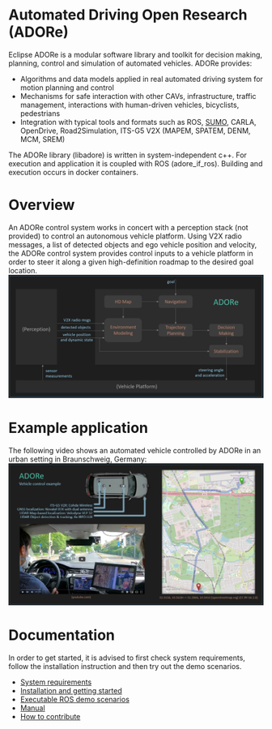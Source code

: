 <!--
********************************************************************************
* Copyright (C) 2017-2020 German Aerospace Center (DLR). 
* Eclipse ADORe, Automated Driving Open Research https://eclipse.org/adore
*
* This program and the accompanying materials are made available under the 
* terms of the Eclipse Public License 2.0 which is available at
* http://www.eclipse.org/legal/epl-2.0.
*
* SPDX-License-Identifier: EPL-2.0 
*
* Contributors: 
*   Daniel Heß 
********************************************************************************
-->

# Automated Driving Open Research (ADORe)
Eclipse ADORe is a modular software library and toolkit for decision making, planning, control and simulation of automated vehicles. 
ADORe provides:

- Algorithms and data models applied in real automated driving system for motion planning and control
- Mechanisms for safe interaction with other CAVs, infrastructure, traffic management, interactions with human-driven vehicles, bicyclists, pedestrians
- Integration with typical tools and formats such as ROS, [SUMO](https://github.com/eclipse/sumo), CARLA, OpenDrive, Road2Simulation, ITS-G5 V2X (MAPEM, SPATEM, DENM, MCM, SREM)

The ADORe library (libadore) is written in system-independent c++. For execution and application it is coupled with ROS (adore_if_ros).
Building and execution occurs in docker containers. 

# Overview
An ADORe control system works in concert with a perception stack (not provided) to control an autonomous vehicle platform.
Using V2X radio messages, a list of detected objects and ego vehicle position and velocity, the ADORe control system provides control inputs to a vehicle platform in order to steer it along a given high-definition roadmap to the desired goal location.
![ADORe architectural overview](https://github.com/DLR-TS/adore_support/blob/master/documentation/adore_overview_v03_20221027.png?raw=true)

# Example application
The following video shows an automated vehicle controlled by ADORe in an urban setting in Braunschweig, Germany:
[![ADORe example video](https://github.com/DLR-TS/adore_support/blob/master/adore_vivre_video_preview_20221027.png?raw=true)](https://youtu.be/tlhPDtr4yxg)

# Documentation
In order to get started, it is advised to first check system requirements, follow the installation instruction and then try out the demo scenarios.
- [System requirements](documentation/system_requirements.md)
- [Installation and getting started](setup/getting_started.md)
- [Executable ROS demo scenarios](adore_if_ros_demos)
- [Manual](documentation/technical_documentation)
- [How to contribute](CONTRIBUTING.md)
